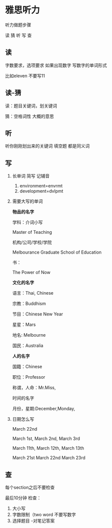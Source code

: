 # 雅思听力


<!--more-->

听力做题步骤

读 猜 听 写 查

## 读

字数要求，选项要求
如果出现数字 写数字的单词形式

比如eleven 不要写11

## 读-猜

读：题目关键词，划关键词

猜：空格词性 大概的意思

## 听

听你刚刚划出来的关键词
填空题 都是同义词

## 写

1. 长单词 简写 记辅音

   1. environment=envrmt
   2. development=dvlpmt

2. 需要大写的单词

   **物品的名字**

   学科：介词小写

   Master of Teaching

   机构/公司/学校/学院

   Melbourance Graduate School of Education

   书：

   The Power of Now

   **文化的名字**

   语言：Thai, Chinese

   宗教：Buddhism

   节目：Chinese New Year

   星星：Mars

   地名: Melbourne

   国民：Australia

   **人的名字**

   国籍：Chinese

   职位：Professor

   称谓，人命：Mr.Miss,

   时间的名字

   月份，星期:December,Monday,

3. 日期怎么写

   March 22nd

   March 1st, March 2nd, March 3rd

   March 11th, March 12th, March 13th

   March 21st March 22nd March 23rd

## 查

每个section之后不要检查

最后10分钟 检查：

1. 大小写
2. 字数限制（two word 不要写数字
3. 选择题目 -对笔记答案

